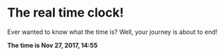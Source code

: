 # The real time clock!

Ever wanted to know what the time is? Well, your journey is about to end!

**The time is Nov 27, 2017, 14:55**